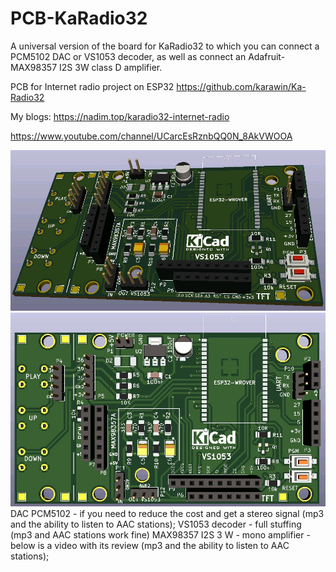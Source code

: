 # PCB-KaRadio32
A universal version of the board for KaRadio32 to which you can connect a PCM5102 DAC or VS1053 decoder, as well as connect an Adafruit-MAX98357 I2S 3W class D amplifier.

PCB for Internet radio project on ESP32
https://github.com/karawin/Ka-Radio32

My blogs:
https://nadim.top/karadio32-internet-radio

https://www.youtube.com/channel/UCarcEsRznbQQ0N_8AkVWOOA

![alt text](images/pcb_kr_v5_02.jpg "PCB-KaRadio32")
![alt text](images/pcb_kr_v5_01.jpg "PCB-KaRadio32")
DAC PCM5102 - if you need to reduce the cost and get a stereo signal (mp3 and the ability to listen to AAC stations);
VS1053 decoder - full stuffing (mp3 and AAC stations work fine)
MAX98357 I2S 3 W - mono amplifier - below is a video with its review (mp3 and the ability to listen to AAC stations);
